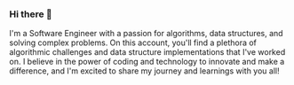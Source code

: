 ### Hi there 👋

<!--
**swolecoder/swolecoder** is a ✨ _special_ ✨ repository because its `README.md` (this file) appears on your GitHub profile.

Here are some ideas to get you started:

- 🔭 I’m currently working on ...
- 🌱 I’m currently learning ...
- 👯 I’m looking to collaborate on ...
- 🤔 I’m looking for help with ...
- 💬 Ask me about ...
- 📫 How to reach me: ...
- 😄 Pronouns: ...
- ⚡ Fun fact: .....
-->
<!-- [![Ashish Ranjan has a lot of ideas.](https://github.com/swolecoder/swolecoder/blob/main/IMG_4576%202.jpg)](https://swolecoder.com/) -->


I'm a Software Engineer with a passion for algorithms, data structures, and solving complex problems. On this account, you'll find a plethora of algorithmic challenges and data structure implementations that I've worked on. I believe in the power of coding and technology to innovate and make a difference, and I'm excited to share my journey and learnings with you all!
